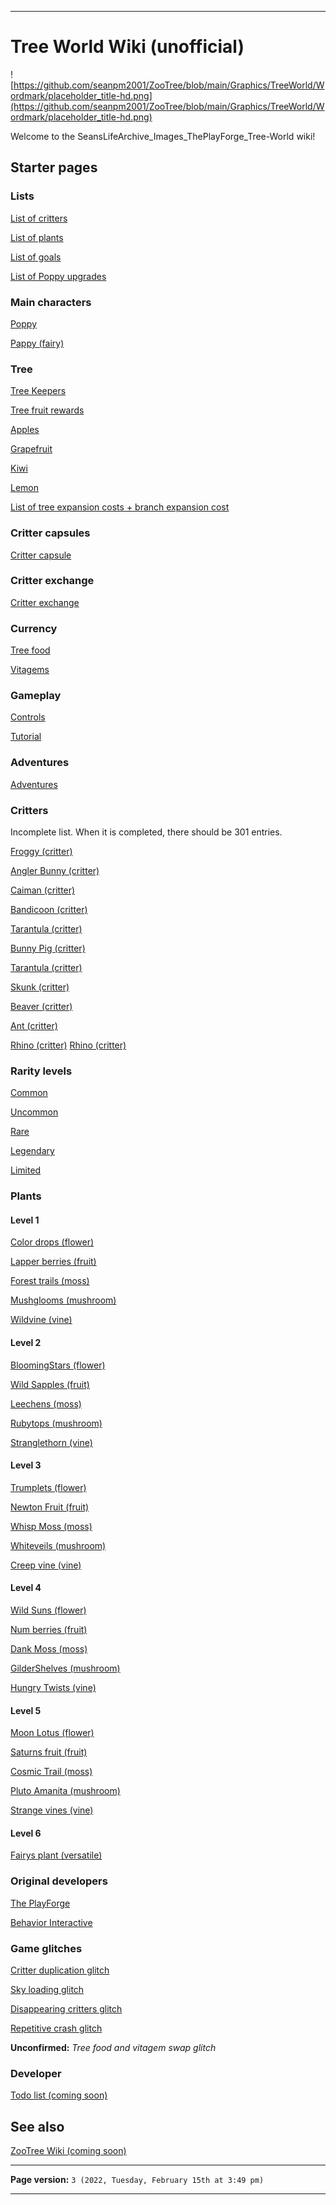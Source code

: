 
***

# Tree World Wiki (unofficial)

![https://github.com/seanpm2001/ZooTree/blob/main/Graphics/TreeWorld/Wordmark/placeholder_title-hd.png](https://github.com/seanpm2001/ZooTree/blob/main/Graphics/TreeWorld/Wordmark/placeholder_title-hd.png)

Welcome to the SeansLifeArchive_Images_ThePlayForge_Tree-World wiki!

## Starter pages

### Lists

[List of critters](https://github.com/seanpm2001/SeansLifeArchive_Images_ThePlayForge_Tree-World/wiki/List-of-critters)

[List of plants](https://github.com/seanpm2001/SeansLifeArchive_Images_ThePlayForge_Tree-World/wiki/List-of-plants)

[List of goals](https://github.com/seanpm2001/SeansLifeArchive_Images_ThePlayForge_Tree-World/wiki/List-of-goals)

[List of Poppy upgrades](https://github.com/seanpm2001/SeansLifeArchive_Images_ThePlayForge_Tree-World/wiki/List-of-Poppy-upgrades)

### Main characters

[Poppy](https://github.com/seanpm2001/SeansLifeArchive_Images_ThePlayForge_Tree-World/wiki/Poppy)

[Pappy (fairy)](https://github.com/seanpm2001/SeansLifeArchive_Images_ThePlayForge_Tree-WOrld/wiki/Pappy-(fairy))

### Tree

[Tree Keepers](https://github.com/seanpm2001/SeansLifeArchive_Images_ThePlayForge_Tree-World/wiki/Tree-Keeper)

[Tree fruit rewards](https://github.com/seanpm2001/SeansLifeArchive_Images_ThePlayForge_Tree-World/wiki/Tree-fruit-rewards)

[Apples](https://github.com/seanpm2001/SeansLifeArchive_Images_ThePlayForge_Tree-World/wiki/Apples)

[Grapefruit](https://github.com/seanpm2001/SeansLifeArchive_Images_ThePlayForge_Tree-World/wiki/Grapefruit)

[Kiwi](https://github.com/seanpm2001/SeansLifeArchive_Images_ThePlayForge_Tree-World/wiki/Kiwi)

[Lemon](https://github.com/seanpm2001/SeansLifeArchive_Images_ThePlayForge_Tree-World/wiki/Lemon)

[List of tree expansion costs + branch expansion cost](https://github.com/seanpm2001/SeansLifeArchive_Images_ThePlayForge_Tree-World/wiki/List-of-tree-expansion-costs-and-branch-expansion-costs)

### Critter capsules

[Critter capsule](https://github.com/seanpm2001/SeansLifeArchive_Images_ThePlayForge_Tree-World/wiki/Critter-capsule)

### Critter exchange

[Critter exchange](https://github.com/seanpm2001/SeansLifeArchive_Images_ThePlayForge_Tree-World/wiki/Critter-exchange)

### Currency

[Tree food](https://github.com/seanpm2001/SeansLifeArchive_Images_ThePlayForge_Tree-World/wiki/Tree-food)

[Vitagems](https://github.com/seanpm2001/SeansLifeArchive_Images_ThePlayForge_Tree-World/wiki/Vitagems)

### Gameplay

[Controls](https://github.com/seanpm2001/SeansLifeArchive_Images_ThePlayForge_Tree-World/wiki/Controls)

[Tutorial](https://github.com/seanpm2001/SeansLifeArchive_Images_ThePlayForge_Tree-World/wiki/Tutorial)

### Adventures

[Adventures](https://github.com/seanpm2001/SeansLifeArchive_Images_ThePlayForge_Tree-World/wiki/Adventures)

### Critters

Incomplete list. When it is completed, there should be 301 entries.

[Froggy (critter)](https://github.com/seanpm2001/SeansLifeArchive_Images_ThePlayForge_Tree-World/wiki/Froggy-(critter)) <!-- 001 !-->

[Angler Bunny (critter)](https://github.com/seanpm2001/SeansLifeArchive_Images_ThePlayForge_Tree-World/wiki/Angler-Bunny-(critter)) <!-- 002 !-->

[Caiman (critter)](https://github.com/seanpm2001/SeansLifeArchive_Images_ThePlayForge_Tree-World/wiki/Caiman-(critter)) <!-- 003 !-->

[Bandicoon (critter)](https://github.com/seanpm2001/SeansLifeArchive_Images_ThePlayForge_Tree-World/wiki/Bandicoon-(critter)) <!-- 004 !-->

[Tarantula (critter)](https://github.com/seanpm2001/SeansLifeArchive_Images_ThePlayForge_Tree-World/wiki/Tarantula-(critter)) <!-- 005 !-->

[Bunny Pig (critter)](https://github.com/seanpm2001/SeansLifeArchive_Images_ThePlayForge_Tree-World/wiki/Bunny-Pig-(critter)) <!-- 006 !-->

[Tarantula (critter)](https://github.com/seanpm2001/SeansLifeArchive_Images_ThePlayForge_Tree-World/wiki/Tarantula-(critter)) <!-- 007 !-->

[Skunk (critter)](https://github.com/seanpm2001/SeansLifeArchive_Images_ThePlayForge_Tree-World/wiki/Skunk-(critter)) <!-- 008 !-->

[Beaver (critter)](https://github.com/seanpm2001/SeansLifeArchive_Images_ThePlayForge_Tree-World/wiki/Beaver-(critter)) <!-- 009 !-->

[Ant (critter)](https://github.com/seanpm2001/SeansLifeArchive_Images_ThePlayForge_Tree-World/wiki/Ant-(critter)) <!-- 010 !-->

[Rhino (critter)](https://github.com/seanpm2001/SeansLifeArchive_Images_ThePlayForge_Tree-World/wiki/Rhino-(critter)) <!-- 011 !-->
[Rhino (critter)](https://github.com/seanpm2001/SeansLifeArchive_Images_ThePlayForge_Tree-World/wiki/Rhino-(critter)) <!-- 011 !-->
### Rarity levels

[Common](https://github.com/seanpm2001/SeansLifeArchive_Images_ThePlayForge_Tree-World/wiki/Rarity-Common)

[Uncommon](https://github.com/seanpm2001/SeansLifeArchive_Images_ThePlayForge_Tree-World/wiki/Rarity-Uncommon)

[Rare](https://github.com/seanpm2001/SeansLifeArchive_Images_ThePlayForge_Tree-World/wiki/Rarity-Rare)

[Legendary](https://github.com/seanpm2001/SeansLifeArchive_Images_ThePlayForge_Tree-World/wiki/Rarity-Legendary)

[Limited](https://github.com/seanpm2001/SeansLifeArchive_Images_ThePlayForge_Tree-World/wiki/Rarity-Limited)

### Plants

#### Level 1

[Color drops (flower)](https://github.com/seanpm2001/SeansLifeArchive_Images_ThePlayForge_Tree-World/wiki/Color-drops-(flower))

[Lapper berries (fruit)](https://github.com/seanpm2001/SeansLifeArchive_Images_ThePlayForge_Tree-World/wiki/Lapper-berries-(fruit))

[Forest trails (moss)](https://github.com/seanpm2001/SeansLifeArchive_Images_ThePlayForge_Tree-World/wiki/Forest-trails-(moss))

[Mushglooms (mushroom)](https://github.com/seanpm2001/SeansLifeArchive_Images_ThePlayForge_Tree-World/wiki/Mushglooms-(mushroom))

[Wildvine (vine)](https://github.com/seanpm2001/SeansLifeArchive_Images_ThePlayForge_Tree-World/wiki/Wildvine-(vine))

#### Level 2

[BloomingStars (flower)](https://github.com/seanpm2001/SeansLifeArchive_Images_ThePlayForge_Tree-World/wiki/BloomingStars-(flower))

[Wild Sapples (fruit)](https://github.com/seanpm2001/SeansLifeArchive_Images_ThePlayForge_Tree-World/wiki/Wild-Sapples-(fruit))

[Leechens (moss)](https://github.com/seanpm2001/SeansLifeArchive_Images_ThePlayForge_Tree-World/wiki/Leechens-(moss))

[Rubytops (mushroom)](https://github.com/seanpm2001/SeansLifeArchive_Images_ThePlayForge_Tree-World/wiki/Rubytops-(mushroom))

[Stranglethorn (vine)](https://github.com/seanpm2001/SeansLifeArchive_Images_ThePlayForge_Tree-World/wiki/Stranglethorn-(vine))

#### Level 3

[Trumplets (flower)](https://github.com/seanpm2001/SeansLifeArchive_Images_ThePlayForge_Tree-World/wiki/Trumplets-(flower))

[Newton Fruit (fruit)](https://github.com/seanpm2001/SeansLifeArchive_Images_ThePlayForge_Tree-World/wiki/Newton-fruit-(fruit))

[Whisp Moss (moss)](https://github.com/seanpm2001/SeansLifeArchive_Images_ThePlayForge_Tree-World/wiki/Whisp-Moss-(moss))

[Whiteveils (mushroom)](https://github.com/seanpm2001/SeansLifeArchive_Images_ThePlayForge_Tree-World/wiki/WhiteVeils-(mushroom))

[Creep vine (vine)](https://github.com/seanpm2001/SeansLifeArchive_Images_ThePlayForge_Tree-World/wiki/Creep-vine-(vine))

#### Level 4

[Wild Suns (flower)](https://github.com/seanpm2001/SeansLifeArchive_Images_ThePlayForge_Tree-World/wiki/Wild-Suns-(flower))

[Num berries (fruit)](https://github.com/seanpm2001/SeansLifeArchive_Images_ThePlayForge_Tree-World/wiki/Num-berries-(fruit))

[Dank Moss (moss)](https://github.com/seanpm2001/SeansLifeArchive_Images_ThePlayForge_Tree-World/wiki/Dank-Moss-(moss))

[GilderShelves (mushroom)](https://github.com/seanpm2001/SeansLifeArchive_Images_ThePlayForge_Tree-World/wiki/GilderShelves-(mushroom))

[Hungry Twists (vine)](https://github.com/seanpm2001/SeansLifeArchive_Images_ThePlayForge_Tree-World/wiki/Hungry-Twists-(vine))

#### Level 5

[Moon Lotus (flower)](https://github.com/seanpm2001/SeansLifeArchive_Images_ThePlayForge_Tree-World/wiki/Moon-Lotus-(flower))

[Saturns fruit (fruit)](https://github.com/seanpm2001/SeansLifeArchive_Images_ThePlayForge_Tree-World/wiki/Saturns-fruit-(fruit))

[Cosmic Trail (moss)](https://github.com/seanpm2001/SeansLifeArchive_Images_ThePlayForge_Tree-World/wiki/Cosmic-Trail-(moss))

[Pluto Amanita (mushroom)](https://github.com/seanpm2001/SeansLifeArchive_Images_ThePlayForge_Tree-World/wiki/Pluto-Amanita-(mushroom))

[Strange vines (vine)](https://github.com/seanpm2001/SeansLifeArchive_Images_ThePlayForge_Tree-World/wiki/Strange-vines-(vine))

#### Level 6

[Fairys plant (versatile)](https://github.com/seanpm2001/SeansLifeArchive_Images_ThePlayForge_Tree-World/wiki/Fairys-plant-(versatile))

### Original developers

[The PlayForge](https://github.com/seanpm2001/SeansLifeArchive_Images_ThePlayForge_Tree-World/wiki/The-PlayForge)

[Behavior Interactive](https://github.com/seanpm2001/SeansLifeArchive_Images_ThePlayForge_Tree-World/wiki/Behavior-Interactive)

### Game glitches

[Critter duplication glitch](https://github.com/seanpm2001/SeansLifeArchive_Images_ThePlayForge_Tree-World/wiki/Critter-duplication-glitch)

[Sky loading glitch](https://github.com/seanpm2001/SeansLifeArchive_Images_ThePlayForge_Tree-World/wiki/Sky-loading-glitch)

[Disappearing critters glitch](https://github.com/seanpm2001/SeansLifeArchive_Images_ThePlayForge_Tree-World/wiki/Disappearing-critters-glitch)

[Repetitive crash glitch](https://github.com/seanpm2001/SeansLifeArchive_Images_ThePlayForge_Tree-World/wiki/Repetitive-crash-glitch)

**Unconfirmed:** _Tree food and vitagem swap glitch_

### Developer

[Todo list (coming soon)](https://github.com/seanpm2001/SeansLifeArchive_Images_ThePlayForge_Tree-World/wiki/.TODO)

## See also

[ZooTree Wiki (coming soon)](https://github.com/seanpm2001/ZooTree/wiki/home)

***

**Page version:** `3 (2022, Tuesday, February 15th at 3:49 pm)`

***
